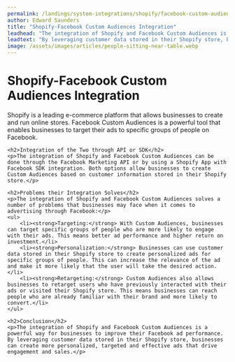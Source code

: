 ```yaml
---
permalink: /landings/system-integrations/shopify/facebook-custom-audiences
author: Edward Saunders
title: "Shopify-Facebook Custom Audiences Integration"
leadhead: "The integration of Shopify and Facebook Custom Audiences is a powerful way for businesses to improve their Facebook ad performance"
leadtext: "By leveraging customer data stored in their Shopify store, businesses can create more personalized, targeted and effective ads that drive engagement and sales."
image: /assets/images/articles/people-sitting-near-table.webp
---
```

<div class="arttext">	<h1>Shopify-Facebook Custom Audiences Integration</h1>
	<p>Shopify is a leading e-commerce platform that allows businesses to create and run online stores. Facebook Custom Audiences is a powerful tool that enables businesses to target their ads to specific groups of people on Facebook.</p>

	<h2>Integration of the Two through API or SDK</h2>
	<p>The integration of Shopify and Facebook Custom Audiences can be done through the Facebook Marketing API or by using a Shopify App with Facebook SDK integration. Both options allow businesses to create Custom Audiences based on customer information stored in their Shopify store.</p>

	<h2>Problems their Integration Solves</h2>
	<p>The integration of Shopify and Facebook Custom Audiences solves a number of problems that businesses may face when it comes to advertising through Facebook:</p>
	<ul>
		<li><strong>Targeting:</strong> With Custom Audiences, businesses can target specific groups of people who are more likely to engage with their ads. This means better ad performance and higher return on investment.</li>
		<li><strong>Personalization:</strong> Businesses can use customer data stored in their Shopify store to create personalized ads for specific groups of people. This can increase the relevance of the ad and make it more likely that the user will take the desired action.</li>
		<li><strong>Retargeting:</strong> Custom Audiences also allows businesses to retarget users who have previously interacted with their ads or visited their Shopify store. This means businesses can reach people who are already familiar with their brand and more likely to convert.</li>
	</ul>

	<h2>Conclusion</h2>
	<p>The integration of Shopify and Facebook Custom Audiences is a powerful way for businesses to improve their Facebook ad performance. By leveraging customer data stored in their Shopify store, businesses can create more personalized, targeted and effective ads that drive engagement and sales.</p>
</div>